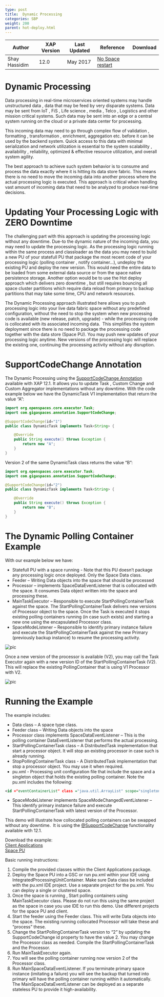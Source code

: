 ```yaml
---
type: post
title:  Dynamic Processing 
categories: SBP
weight: 200
parent: hot-deploy.html
---
```



|Author|XAP Version|Last Updated | Reference | Download |
|------|-----------|-------------|-----------|----------|
| Shay Hassidim | 12.0 | May 2017|  [No Space restart]({{%latestjavaurl%}}/the-space-no-restart.html) |      |


#  Dynamic Processing
Data processing in real-time microservices oriented systems may handle unstructured data , data that
may be feed by very disparate systems. Data may be sent from IoT , FiS , Life science , media , Telco ,
Logistics and other mission critical systems. Such data may be sent into an edge or a central system
running on the cloud or a private data center for processing.

This incoming data may need to go through complex flow of validation , formatting , transformation ,
enrichment, aggregation etc. before it can be used by the backend system. Quick access to this data
with minimal serialization and network utilization is essential to the system scalability , availability ,
reliability, optimized &amp; effective resource utilization, and overall system agility.

The best approach to achieve such system behavior is to consume and process the data exactly where it
is hitting its data store fabric. This means there is no need to move the incoming data into another
process where the actual processing logic is executed. This approach is critical when handling vast
amount of incoming data that need to be analyzed to produce real-time decisions.

# Updating Your Processing Logic with ZERO Downtime
The challenging part with this approach is updating the processing logic without any downtime. Due-to
the dynamic nature of the incoming data, you may need to update the processing logic. As the
processing logic running within the same process and classloader as the data you may need to build a
new PU of your statefull PU that package the most recent code of your processing logic (polling
container , notify container…), undeploy the existing PU and deploy the new version. This would need
the entire data to be loaded from some external data source or from the space native persistence
storage. Another option would be to use the Hot deploy approach which delivers zero downtime , but
still requires bouncing all space cluster partitions which require data reload from primary to backup
partitions that may take some time, CPU and network resources.

The Dynamic Processing approach illustrated here allows you to push processing logic into your live data
fabric space without any predefined configuration, without the need to stop the system when new
processing code is available (new release, patch, upgrade) - while the processing code is collocated with
its associated incoming data.  This simplifies the system deployment since there is no need to package
the processing code together with the data store (Space PU). You may push new updates of your
processing logic anytime. New versions of the processing logic will replace the existing one, continuing
the processing activity without any disruption.

#  SupportCodeChange Annotation

The Dynamic Processing using the [SupportCodeChange Annotation]({{%latestjavaurl%}}/the-space-no-restart.html) available with XAP 12.1. It allows you
to update Task , Custom Change and Custom Aggregator implementations without any downtime.
With the code example below we have the DynamicTask V1 implementation that return the value “A”:

```java
import org.openspaces.core.executor.Task;
import com.gigaspaces.annotation.SupportCodeChange;

@SupportCodeChange(id="1")
public class DynamicTask implements Task<String> {

    @Override
    public String execute() throws Exception {
        return new "A";
    }
}
```

Version 2 of the same DynamicTask class returns the value “B”:

```java
import org.openspaces.core.executor.Task;
import com.gigaspaces.annotation.SupportCodeChange;

@SupportCodeChange(id="2")
public class DynamicTask implements Task<String> {

    @Override
    public String execute() throws Exception {
        return new "B";
    }
}
```

#  The Dynamic Polling Container Example

With our example below we have:
 
- Statefull PU with a space running - Note that this PU doesn’t package any processing logic once deployed. Only the Space Data class.
- Feeder – Writing Data objects into the space that should be processed
- Processor – implements SpaceDataEventListener that is collocated with the space. It consumes Data object written into the space and processing these.
- MainTaskExecutor – Responsible to execute StartPollingContainerTask against the space. The StartPollingContainerTask delivers new versions of Processor object to the space. Once the Task is executed it stops existing polling containers running (in case such exists) and starting a new one using the encapsulated Processor class.
- SpaceModeListener – Responsible to identify primary instance failure and execute the StartPollingContainerTask against the new Primary (previously backup instance) to resume the processing activity.


![pic](/attachment_files/hotdeploy/dynamic-processing-1.png)


Once a new version of the processor is available (V2), you may call the Task Executor again with a new
version ID of the StartPollingContainerTask (V2). This will replace the existing PollingContainer that is
using V1 Processor with V2.

![pic](/attachment_files/hotdeploy/dynamic-processing-2.png)


#  Running the Example



The example includes:

- Data class – A space type class.
- Feeder class – Writing Data objects into the space
- Processor class implements SpaceDataEventListener – This is the polling container DataEventListener that performs the actual processing.
- StartPollingContainerTask class – A DistributedTask implementation that start a processor object. It will stop an existing processor in case such is already running.
- StopPollingContainerTask class - A DistributedTask implementation that stop a processor object. You may use it when required.
- pu.xml - Processing unit configuration file that include the space and a singleton object that holds the existing polling container.
   Note the pu.xml includes the following: 
   
```xml
<id ="eventContainerList" class ="java.util.ArrayList" scope="singleton" />
```
- SpaceModeListener implements SpaceModeChangedEventListener – This identify primary instance failure and execute StartPollingContainerTask with latest version of the Processor.


This demo will illustrate how collocated polling containers can be swapped without any downtime.  It is using the [@SupportCodeChange]({{%latestjavaurl%}}/the-space-no-restart.html) functionality available with 12.1.

Download the example:<br>
[Client Applications](/download_files/sbp/hotdeploy/DynamicPC.zip) <br>
[Space PU](/download_files/sbp/hotdeploy/space-pu.zip)

Basic running instructions:

1. Compile the provided classes within the Client Applications package. 
2. Deploy the Space PU into a GSC or run pu.xml within your IDE using IntegratedProcessingUnitContainer. Make sure Data class be included with the pu.xml IDE project. Use a separate project for the pu.xml. You can deploy a single or clustered space. 
3. Once the space is running , Start polling containers using MainTaskExecutor class. Please do not run this using the same project as the space in case you use IDE to run this demo. Use different projects for the space PU and client.
4. Start the feeder using the Feeder class. This will write Data objects into the space. The existing running collocated Processor will take these and “process” these.
5. Change the StartPollingContainerTask version to “2” by updating the SupportCodeChange id property to have the value 2. You may change the Processor class as needed. Compile the StartPollingContainerTask and the Processor.
6. Run MainTaskExecutor again.
7. You will see the polling container running now version 2 of the Processor class.
8. Run MainSpaceDataEventListener. If you terminate primary space instance (imitating a failure) you will see the backup that turned into primary will have the polling container running within it automatically. The MainSpaceDataEventListener can be deployed as a separate stateless PU to provide it high-availability.

